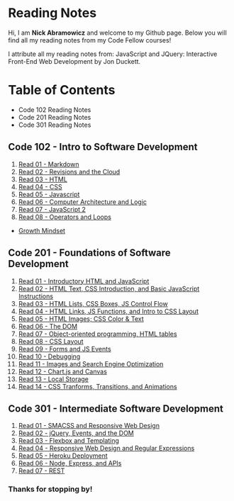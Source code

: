 # Reading Notes

Hi, I am **Nick Abramowicz** and welcome to my Github page. Below you will find all my reading notes from my Code Fellow courses!

I attribute all my reading notes from: JavaScript and JQuery: Interactive Front-End Web Development by Jon Duckett.

# Table of Contents
- Code 102 Reading Notes
- Code 201 Reading Notes
- Code 301 Reading Notes

## Code 102 - Intro to Software Development 

1. [Read 01 - Markdown](markdown.md)
2. [Read 02 - Revisions and the Cloud](revisions_and_cloud.md)
3. [Read 03 - HTML](webpages_html.md)
4. [Read 04 - CSS](css.md)
5. [Read 05 - Javascript](javascript.md)
6. [Read 06 - Computer Architecture and Logic](computerlogic.md)
7. [Read 07 - JavaScript 2](javascript_2.md)
8. [Read 08 - Operators and Loops](operators_loops.md)

- [Growth Mindset](growthmindset.md)

## Code 201 - Foundations of Software Development

1. [Read 01 - Introductory HTML and JavaScript](class-01.md)
2. [Read 02 - HTML Text, CSS Introduction, and Basic JavaScript Instructions](class-02.md)
3. [Read 03 - HTML Lists, CSS Boxes, JS Control Flow](class-03.md)
4. [Read 04 - HTML Links, JS Functions, and Intro to CSS Layout](class-04.md)
5. [Read 05 - HTML Images; CSS Color & Text](class-5.md)
6. [Read 06 - The DOM](class-06.md)
7. [Read 07 - Object-oriented programming, HTML tables](class-07.md)
8. [Read 08 - CSS Layout](class-08.md)
9. [Read 09 - Forms and JS Events](read-09.md)
10. [Read 10 - Debugging](class-10.md)
11. [Read 11 - Images and Search Engine Optimization](class-11.md)
12. [Read 12 - Chart.js and Canvas](class-12.md)
13. [Read 13 - Local Storage](class-13.md)
14. [Read 14 - CSS Tranforms, Transitions, and Animations](class-14.md)

## Code 301 - Intermediate Software Development

1. [Read 01 - SMACSS and Responsive Web Design](class01-reading.md)
2. [Read 02 - jQuery, Events, and the DOM](class02-reading.md)
3. [Read 03 - Flexbox and Templating](class03-reading.md)
4. [Read 04 - Responsive Web Design and Regular Expressions](class04-reading.md)
5. [Read 05 - Heroku Deployment](class05-reading.md)
6. [Read 06 - Node, Express, and APIs](class06-reading.md)
7. [Read 07 - REST](class07-reading.md)

### Thanks for stopping by!
